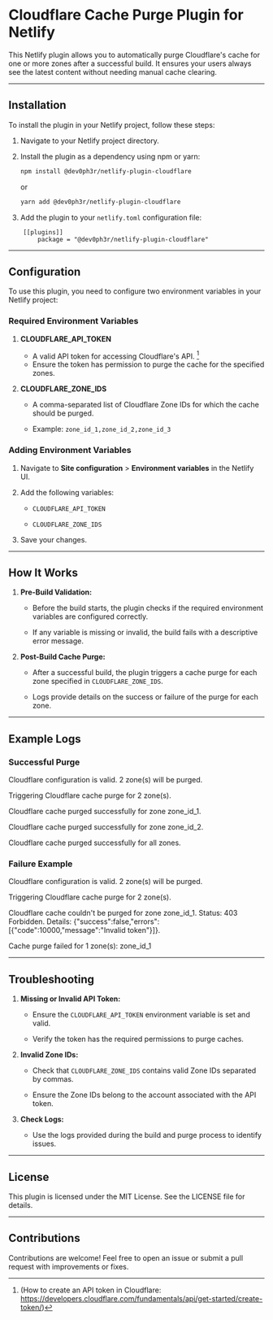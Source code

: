 Cloudflare Cache Purge Plugin for Netlify
=========================================

This Netlify plugin allows you to automatically purge Cloudflare's cache for one or more zones after a successful build. It ensures your users always see the latest content without needing manual cache clearing.

* * *
Installation
------------

To install the plugin in your Netlify project, follow these steps:

1.  Navigate to your Netlify project directory.

2.  Install the plugin as a dependency using npm or yarn:

    ```sh
    npm install @dev0ph3r/netlify-plugin-cloudflare
    ```

    or

    ```sh
    yarn add @dev0ph3r/netlify-plugin-cloudflare
    ```

3.  Add the plugin to your `netlify.toml` configuration file:
```
    [[plugins]]
        package = "@dev0ph3r/netlify-plugin-cloudflare"
```


* * *

Configuration
-------------

To use this plugin, you need to configure two environment variables in your Netlify project:

### Required Environment Variables

1.  **CLOUDFLARE\_API\_TOKEN**

    *   A valid API token for accessing Cloudflare's API. [^1]
        [^1]: (How to create an API token in Cloudflare: https://developers.cloudflare.com/fundamentals/api/get-started/create-token/)


    *   Ensure the token has permission to purge the cache for the specified zones.

2.  **CLOUDFLARE\_ZONE\_IDS**

    *   A comma-separated list of Cloudflare Zone IDs for which the cache should be purged.

    *   Example: `zone_id_1,zone_id_2,zone_id_3`


### Adding Environment Variables

1.  Navigate to **Site configuration** > **Environment variables** in the Netlify UI.

2.  Add the following variables:

    *   `CLOUDFLARE_API_TOKEN`

    *   `CLOUDFLARE_ZONE_IDS`

3.  Save your changes.


* * *

How It Works
------------

1.  **Pre-Build Validation:**

    *   Before the build starts, the plugin checks if the required environment variables are configured correctly.

    *   If any variable is missing or invalid, the build fails with a descriptive error message.

2.  **Post-Build Cache Purge:**

    *   After a successful build, the plugin triggers a cache purge for each zone specified in `CLOUDFLARE_ZONE_IDS`.

    *   Logs provide details on the success or failure of the purge for each zone.


* * *

Example Logs
------------

### Successful Purge

Cloudflare configuration is valid. 2 zone(s) will be purged.

Triggering Cloudflare cache purge for 2 zone(s).

Cloudflare cache purged successfully for zone zone\_id\_1.

Cloudflare cache purged successfully for zone zone\_id\_2.

Cloudflare cache purged successfully for all zones.

### Failure Example

Cloudflare configuration is valid. 2 zone(s) will be purged.

Triggering Cloudflare cache purge for 2 zone(s).

Cloudflare cache couldn't be purged for zone zone\_id\_1. Status: 403 Forbidden. Details: {"success":false,"errors":\[{"code":10000,"message":"Invalid token"}\]}.

Cache purge failed for 1 zone(s): zone\_id\_1

* * *

Troubleshooting
---------------

1.  **Missing or Invalid API Token:**

    *   Ensure the `CLOUDFLARE_API_TOKEN` environment variable is set and valid.

    *   Verify the token has the required permissions to purge caches.

2.  **Invalid Zone IDs:**

    *   Check that `CLOUDFLARE_ZONE_IDS` contains valid Zone IDs separated by commas.

    *   Ensure the Zone IDs belong to the account associated with the API token.

3.  **Check Logs:**

    *   Use the logs provided during the build and purge process to identify issues.


* * *

License
-------

This plugin is licensed under the MIT License. See the LICENSE file for details.

* * *

Contributions
-------------

Contributions are welcome! Feel free to open an issue or submit a pull request with improvements or fixes.